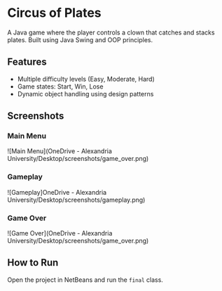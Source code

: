 # Circus of Plates

A Java game where the player controls a clown that catches and stacks plates. Built using Java Swing and OOP principles.

## Features
- Multiple difficulty levels (Easy, Moderate, Hard)
- Game states: Start, Win, Lose
- Dynamic object handling using design patterns

## Screenshots

### Main Menu
![Main Menu](OneDrive - Alexandria University/Desktop/screenshots/game_over.png)

### Gameplay
![Gameplay]OneDrive - Alexandria University/Desktop/screenshots/gameplay.png)

### Game Over
![Game Over](OneDrive - Alexandria University/Desktop/screenshots/game_over.png)


## How to Run
Open the project in NetBeans and run the `final` class.


